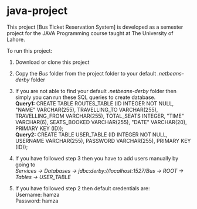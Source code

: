 # java-project

This project [Bus Ticket Reservation System] is developed as a semester project for the JAVA Programming course taught at The University of Lahore.


To run this project:
1. Download or clone this project

2. Copy the *Bus* folder from the project folder to your default *.netbeans-derby* folder

3. If you are not able to find your default *.netbeans-derby* folder then simply you can run these SQL queries to create database. <br>
<strong>Query1:</strong> CREATE TABLE ROUTES_TABLE (ID INTEGER NOT NULL, "NAME" VARCHAR(255), TRAVELLING_TO VARCHAR(255), TRAVELLING_FROM VARCHAR(255), TOTAL_SEATS INTEGER, "TIME" VARCHAR(6), SEATS_BOOKED VARCHAR(255), "DATE" VARCHAR(20), PRIMARY KEY (ID));<br>
<strong>Query2:</strong> CREATE TABLE USER_TABLE (ID INTEGER NOT NULL, USERNAME VARCHAR(255), PASSWORD VARCHAR(255), PRIMARY KEY (ID));
  
4. If you have followed step 3 then you have to add users manually by going to <br>
   _Services -> Databases -> jdbc:derby://localhost:1527/Bus -> ROOT -> Tables -> USER_TABLE_
 
5. If you have followed step 2 then default credentials are: <br>
   Username: hamza<br>
   Password: hamza
